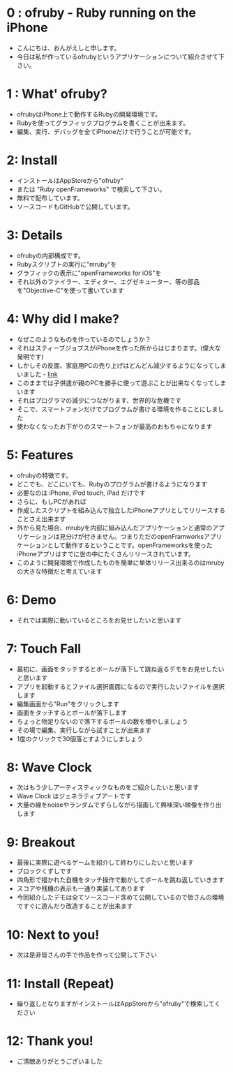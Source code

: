 # 0 : ofruby - Ruby running on the iPhone
- こんにちは、おんがえしと申します。
- 今日は私が作っているofrubyというアプリケーションについて紹介させて下さい。

# 1 : What' ofruby?
- ofrubyはiPhone上で動作するRubyの開発環境です。
- Rubyを使ってグラフィックプログラムを書くことが出来ます。
- 編集、実行、デバッグを全てiPhoneだけで行うことが可能です。

# 2: Install
- インストールはAppStoreから"ofruby"
- または "Ruby openFrameworks" で検索して下さい。
- 無料で配布しています。
- ソースコードもGitHubで公開しています。

# 3: Details
- ofrubyの内部構成です。
- Rubyスクリプトの実行に"mruby"を
- グラフィックの表示に"openFrameworks for iOS"を
- それ以外のファイラー、エディター、エグゼキューター、等の部品を"Objective-C"を使って書いています

# 4: Why did I make?
- なぜこのようなものを作っているのでしょうか？
- それはスティーブジョブスがiPhoneを作った所からはじまります。(偉大な発明です)
- しかしその反面、家庭用PCの売り上げはどんどん減少するようになってしまいました - [link](http://www.idcjapan.co.jp/Press/Current/20140212Apr.html)
- このままでは子供達が親のPCを勝手に使って遊ぶことが出来なくなってしまいます
- それはプログラマの減少につながります、世界的な危機です
- そこで、スマートフォンだけでプログラムが書ける環境を作ることにしました
- 使わなくなったお下がりのスマートフォンが最高のおもちゃになります

# 5: Features
- ofrubyの特徴です。
- どこでも、どこにいても、Rubyのプログラムが書けるようになります
- 必要なのは iPhone, iPod touch, iPad だけです
- さらに、もしPCがあれば
- 作成したスクリプトを組み込んで独立したiPhoneアプリとしてリリースすることさえ出来ます
- 外から見た場合、mrubyを内部に組み込んだアプリケーションと通常のアプリケーションは見分けが付きません。つまりただのopenFramworksアプリケーションとして動作するということです。openFrameworksを使ったiPhoneアプリはすでに世の中にたくさんリリースされています。
- このように開発環境で作成したものを簡単に単体リリース出来るのはmrubyの大きな特徴だと考えています

# 6: Demo
- それでは実際に動いているところをお見せしたいと思います

# 7: Touch Fall
- 最初に、画面をタッチするとボールが落下して跳ね返るデモをお見せしたいと思います
- アプリを起動するとファイル選択画面になるので実行したいファイルを選択します
- 編集画面から"Run"をクリックします
- 画面をタッチするとボールが落下します
- ちょっと物足りないので落下するボールの数を増やしましょう
- その場で編集、実行しながら試すことが出来ます
- 1度のクリックで30個落とすようにしましょう

# 8: Wave Clock
- 次はもう少しアーティスティックなものをご紹介したいと思います
- Wave Clock はジェネラティブアートです
- 大量の線をnoiseやランダムでずらしながら描画して興味深い映像を作り出します

# 9: Breakout
- 最後に実際に遊べるゲームを紹介して終わりにしたいと思います
- ブロックくずしです
- 四角形で描かれた自機をタッチ操作で動かしてボールを跳ね返していきます
- スコアや残機の表示も一通り実装してあります
- 今回紹介したデモは全てソースコード含めて公開しているので皆さんの環境ですぐに遊んだり改造することが出来ます

# 10: Next to you!
- 次は是非皆さんの手で作品を作って公開して下さい

# 11: Install (Repeat)
- 繰り返しとなりますがインストールはAppStoreから"ofruby"で検索してください

# 12: Thank you!
- ご清聴ありがとうございました
















